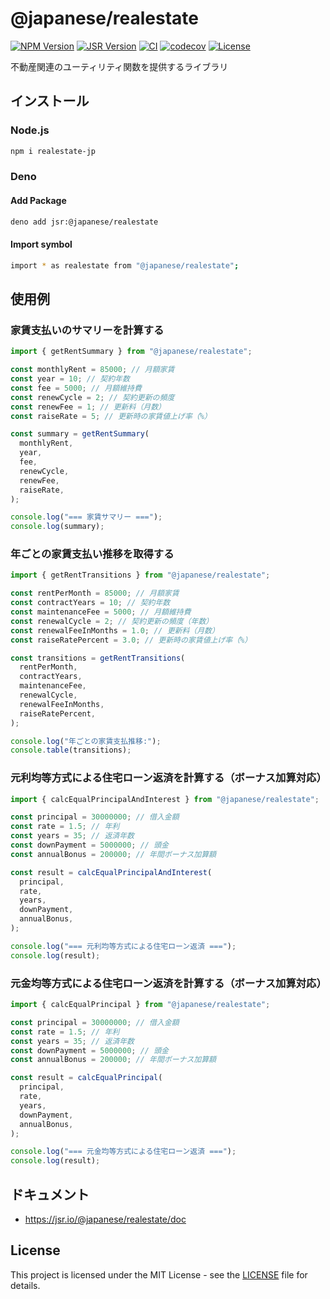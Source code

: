 # @japanese/realestate

[![NPM Version](https://img.shields.io/npm/v/realestate-jp?logo=npm)](https://www.npmjs.com/package/realestate-jp)
[![JSR Version](https://img.shields.io/jsr/v/%40japanese/realestate?logo=jsr)](https://jsr.io/@japanese/realestate)
[![CI](https://github.com/ryohidaka/realestate-jp/actions/workflows/ci.yml/badge.svg)](https://github.com/ryohidaka/realestate-jp/actions/workflows/ci.yml)
[![codecov](https://codecov.io/gh/ryohidaka/realestate-jp/graph/badge.svg?token=2huHweDOwW)](https://codecov.io/gh/ryohidaka/realestate-jp)
[![License](https://img.shields.io/badge/license-MIT-blue.svg)](https://opensource.org/licenses/MIT)

不動産関連のユーティリティ関数を提供するライブラリ

## インストール

### Node.js

```sh
npm i realestate-jp
```

### Deno

#### Add Package

```sh
deno add jsr:@japanese/realestate
```

#### Import symbol

```sh
import * as realestate from "@japanese/realestate";
```

## 使用例

### 家賃支払いのサマリーを計算する

```ts
import { getRentSummary } from "@japanese/realestate";

const monthlyRent = 85000; // 月額家賃
const year = 10; // 契約年数
const fee = 5000; // 月額維持費
const renewCycle = 2; // 契約更新の頻度
const renewFee = 1; // 更新料（月数）
const raiseRate = 5; // 更新時の家賃値上げ率（%）

const summary = getRentSummary(
  monthlyRent,
  year,
  fee,
  renewCycle,
  renewFee,
  raiseRate,
);

console.log("=== 家賃サマリー ===");
console.log(summary);
```

### 年ごとの家賃支払い推移を取得する

```ts
import { getRentTransitions } from "@japanese/realestate";

const rentPerMonth = 85000; // 月額家賃
const contractYears = 10; // 契約年数
const maintenanceFee = 5000; // 月額維持費
const renewalCycle = 2; // 契約更新の頻度（年数）
const renewalFeeInMonths = 1.0; // 更新料（月数）
const raiseRatePercent = 3.0; // 更新時の家賃値上げ率（%）

const transitions = getRentTransitions(
  rentPerMonth,
  contractYears,
  maintenanceFee,
  renewalCycle,
  renewalFeeInMonths,
  raiseRatePercent,
);

console.log("年ごとの家賃支払推移:");
console.table(transitions);
```

### 元利均等方式による住宅ローン返済を計算する（ボーナス加算対応）

```ts
import { calcEqualPrincipalAndInterest } from "@japanese/realestate";

const principal = 30000000; // 借入金額
const rate = 1.5; // 年利
const years = 35; // 返済年数
const downPayment = 5000000; // 頭金
const annualBonus = 200000; // 年間ボーナス加算額

const result = calcEqualPrincipalAndInterest(
  principal,
  rate,
  years,
  downPayment,
  annualBonus,
);

console.log("=== 元利均等方式による住宅ローン返済 ===");
console.log(result);
```

### 元金均等方式による住宅ローン返済を計算する（ボーナス加算対応）

```ts
import { calcEqualPrincipal } from "@japanese/realestate";

const principal = 30000000; // 借入金額
const rate = 1.5; // 年利
const years = 35; // 返済年数
const downPayment = 5000000; // 頭金
const annualBonus = 200000; // 年間ボーナス加算額

const result = calcEqualPrincipal(
  principal,
  rate,
  years,
  downPayment,
  annualBonus,
);

console.log("=== 元金均等方式による住宅ローン返済 ===");
console.log(result);
```

## ドキュメント

- https://jsr.io/@japanese/realestate/doc

## License

This project is licensed under the MIT License - see the [LICENSE](LICENSE) file
for details.

